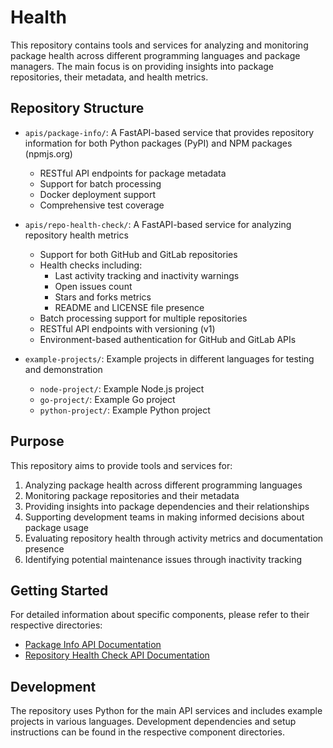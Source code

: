 # Health

This repository contains tools and services for analyzing and monitoring package health across different programming languages and package managers. The main focus is on providing insights into package repositories, their metadata, and health metrics.

## Repository Structure

- `apis/package-info/`: A FastAPI-based service that provides repository information for both Python packages (PyPI) and NPM packages (npmjs.org)
  - RESTful API endpoints for package metadata
  - Support for batch processing
  - Docker deployment support
  - Comprehensive test coverage

- `apis/repo-health-check/`: A FastAPI-based service for analyzing repository health metrics
  - Support for both GitHub and GitLab repositories
  - Health checks including:
    - Last activity tracking and inactivity warnings
    - Open issues count
    - Stars and forks metrics
    - README and LICENSE file presence
  - Batch processing support for multiple repositories
  - RESTful API endpoints with versioning (v1)
  - Environment-based authentication for GitHub and GitLab APIs

- `example-projects/`: Example projects in different languages for testing and demonstration
  - `node-project/`: Example Node.js project
  - `go-project/`: Example Go project
  - `python-project/`: Example Python project

## Purpose

This repository aims to provide tools and services for:
1. Analyzing package health across different programming languages
2. Monitoring package repositories and their metadata
3. Providing insights into package dependencies and their relationships
4. Supporting development teams in making informed decisions about package usage
5. Evaluating repository health through activity metrics and documentation presence
6. Identifying potential maintenance issues through inactivity tracking

## Getting Started

For detailed information about specific components, please refer to their respective directories:
- [Package Info API Documentation](apis/package-info/README.md)
- [Repository Health Check API Documentation](apis/repo-health-check/README.md)

## Development

The repository uses Python for the main API services and includes example projects in various languages. Development dependencies and setup instructions can be found in the respective component directories.
